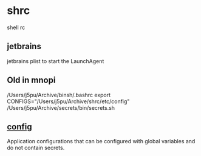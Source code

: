 # shrc
shell rc

## jetbrains

jetbrains plist to start the LaunchAgent

## Old in mnopi

/Users/j5pu/Archive/binsh/.bashrc
export CONFIGS="/Users/j5pu/Archive/shrc/etc/config"
 /Users/j5pu/Archive/secrets/bin/secrets.sh

## [config](config)

Application configurations that can be configured with global variables and do not contain secrets.

